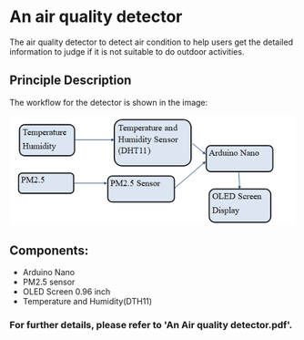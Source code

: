# An air quality detector
The air quality detector to detect air condition to help users get the detailed information to judge if it is not suitable to do outdoor activities.  
## Principle Description
The workflow for the detector is shown in the image:  

![working procedure](https://github.com/18563407351/Air-quality-detector/blob/main/images/workflow.png)
## Components:  
* Arduino Nano
* PM2.5 sensor
* OLED Screen 0.96 inch
* Temperature and Humidity(DTH11)

### For further details, please refer to 'An Air quality detector.pdf'.
